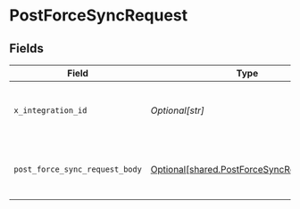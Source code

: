 # PostForceSyncRequest


## Fields

| Field                                                                                            | Type                                                                                             | Required                                                                                         | Description                                                                                      |
| ------------------------------------------------------------------------------------------------ | ------------------------------------------------------------------------------------------------ | ------------------------------------------------------------------------------------------------ | ------------------------------------------------------------------------------------------------ |
| `x_integration_id`                                                                               | *Optional[str]*                                                                                  | :heavy_check_mark:                                                                               | ID of the integration you want to interact with.                                                 |
| `post_force_sync_request_body`                                                                   | [Optional[shared.PostForceSyncRequestBody]](undefined/models/shared/postforcesyncrequestbody.md) | :heavy_minus_sign:                                                                               | POST /force-sync request body                                                                    |